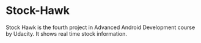 # Stock-Hawk

Stock Hawk is the fourth project in Advanced Android Development course by Udacity. It shows real time stock information.
